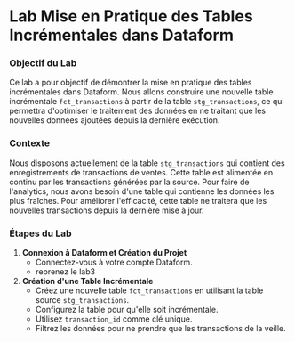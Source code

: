 # Lab Mise en Pratique des Tables Incrémentales dans Dataform
### Objectif du Lab
Ce lab a pour objectif de démontrer la mise en pratique des tables incrémentales dans Dataform. Nous allons construire une nouvelle table incrémentale `fct_transactions` à partir de la table `stg_transactions`, ce qui permettra d'optimiser le traitement des données en ne traitant que les nouvelles données ajoutées depuis la dernière exécution.

### Contexte
Nous disposons actuellement de la table `stg_transactions` qui contient des enregistrements de transactions de ventes. Cette table est alimentée en continu par les transactions générées par la source. Pour faire de l'analytics, nous avons besoin d'une table qui contienne les données les plus fraîches. Pour améliorer l'efficacité, cette table ne traitera que les nouvelles transactions depuis la dernière mise à jour.

### Étapes du Lab
1. **Connexion à Dataform et Création du Projet**
   * Connectez-vous à votre compte Dataform.
   * reprenez le lab3
2. **Création d'une Table Incrémentale**
   * Créez une nouvelle table `fct_transactions` en utilisant la table source `stg_transactions`.
   * Configurez la table pour qu'elle soit incrémentale.
   * Utilisez `transaction_id` comme clé unique.
   * Filtrez les données pour ne prendre que les transactions de la veille.